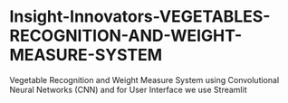 # Insight-Innovators-VEGETABLES-RECOGNITION-AND-WEIGHT-MEASURE-SYSTEM
Vegetable Recognition and Weight Measure System using Convolutional Neural Networks (CNN) and for User Interface we use Streamlit

